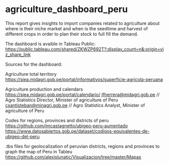 # agriculture_dashboard_peru

This report gives insights to import companies related to agriculture about where is their niche market and when is the seedtime and harvest of different crops in order to plan their stock to full fill the demand. 

The dashboard is avaible in Tableau Public:
https://public.tableau.com/shared/ZKWZP692T?:display_count=n&:origin=viz_share_link


Sources for the dashboard:

Agriculture total territory
https://siea.midagri.gob.pe/portal/informativos/superficie-agricola-peruana

Agriculture production and calendars
https://siea.midagri.gob.pe/portal/calendario/
jfherrera@midagri.gob.pe // Agro Statistics Director, Minister of agriculture of Peru
csantisteban@minagri.gob.pe // Agro Statistics Analyst, Minister of agriculture of Peru

Codes for regions, provinces and districts of peru
https://github.com/jmcastagnetto/ubigeo-peru-aumentado
https://www.datosabiertos.gob.pe/dataset/codigos-equivalentes-de-ubigeo-del-peru

.tbs files for geolocalization of peruvian districts, regions and provinces to graph the map of Peru in Tableu
https://github.com/alexislunatic/Visualizacion/tree/master/Mapas
